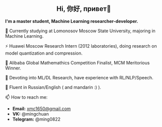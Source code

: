 ## <center> Hi,  你好, привет👋 </center>

**I'm a master student, Machine Learning researcher-developer.**

🔭 Currently studying at Lomonosov Moscow State University, majoring in Machine Learning.

⚡ Huawei Moscow Research Intern (2012 laboratories), doing research on model quantization and compression.

🌱 Alibaba Global Mathemathics Competition Finalist, MCM Meritorious Winner. 

🤔 Devoting into ML/DL Research, have experience with RL/NLP/Speech.

💬 Fluent in Russian/English ( and mandarin :) ).  

📫 How to reach me: 
- **Email:** xmc1650@gmail.com  
- **VK:** @mingchuan
- **Telegram:** @ming0822

<!--
**mmmiiinnnggg/mmmiiinnnggg** is a ✨ _special_ ✨ repository because its `README.md` (this file) appears on your GitHub profile.

Here are some ideas to get you started:

- 🔭 I’m currently working on ...
- 🌱 I’m currently learning ...
- 👯 I’m looking to collaborate on ...
- 🤔 I’m looking for help with ...
- 💬 Ask me about ...
- 📫 How to reach me: ...
- 😄 Pronouns: ...
- ⚡ Fun fact: ...
-->

